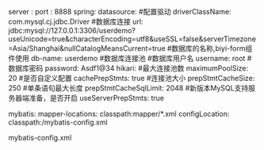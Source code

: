 server :
  port : 8888
spring:
  datasource:
    #配置驱动
    driverClassName: com.mysql.cj.jdbc.Driver
    #数据库连接
    url: jdbc:mysql://127.0.0.1:3306/userdemo?useUnicode=true&characterEncoding=utf8&useSSL=false&serverTimezone=Asia/Shanghai&nullCatalogMeansCurrent=true
    #数据库的名称,biyi-form组件使用
    db-name: userdemo
    #数据库连接池
    #数据库用户名
    username: root
    #数据库密码
    password: Asdf1@34
    hikari:
      #最大连接池数
      maximumPoolSize: 20
    #是否自定义配置
    cachePrepStmts: true
    #连接池大小
    prepStmtCacheSize: 250
    #单条语句最大长度
    prepStmtCacheSqlLimit: 2048
    #新版本MySQL支持服务器端准备，是否开启
    useServerPrepStmts: true

mybatis:
  mapper-locations: classpath:mapper/*.xml
  configLocation: classpath:/mybatis-config.xml

   
   
   
   
mybatis-config.xml   
   
   <?xml version="1.0" encoding="UTF-8"?>
<!DOCTYPE configuration PUBLIC "-//mybatis.org//DTD Config 3.0//EN" "http://mybatis.org/dtd/mybatis-3-config.dtd"> 
<configuration> 
    <!-- 全局参数 --> 
	<settings>
		<!-- 设置但JDBC类型为空时,某些驱动程序要指定值,default:OTHER -->
		<setting name="jdbcTypeForNull" value="NULL"/> 
	</settings> 
</configuration>
   
   
